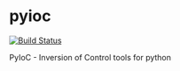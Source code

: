 # pyioc
[![Build Status](https://travis-ci.org/MrUPGrade/pyioc.svg?branch=master)](https://travis-ci.org/MrUPGrade/pyioc)


PyIoC - Inversion of Control tools for python


